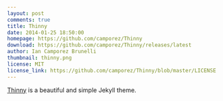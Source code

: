 ```yaml
---
layout: post
comments: true
title: Thinny
date: 2014-01-25 18:50:00
homepage: https://github.com/camporez/Thinny
download: https://github.com/camporez/Thinny/releases/latest
author: Ian Camporez Brunelli
thumbnail: thinny.png
license: MIT
license_link: https://github.com/camporez/Thinny/blob/master/LICENSE
---
```


[Thinny](https://github.com/camporez/Thinny) is a beautiful and simple Jekyll theme.
